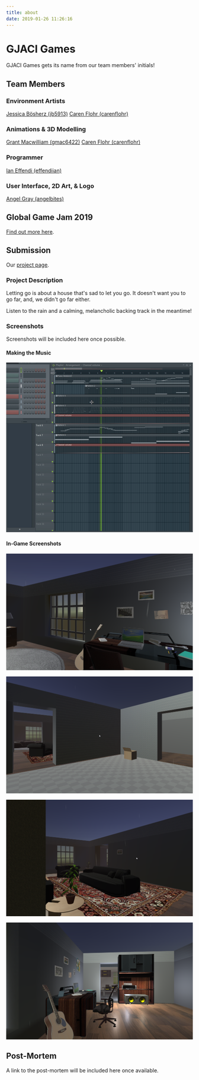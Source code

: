 ```yaml
---
title: about
date: 2019-01-26 11:26:16
---
```


# GJACI Games #

GJACI Games gets its name from our team members' initials!

## Team Members ##

### Environment Artists ###

[Jessica Bösherz (jb5913)](https://globalgamejam.org/users/jb5913)
[Caren Flohr (carenflohr)](https://globalgamejam.org/users/carenflohr)

### Animations & 3D Modelling ###

[Grant Macwilliam (gmac6422)](https://globalgamejam.org/users/gmac6422)
[Caren Flohr (carenflohr)](https://globalgamejam.org/users/carenflohr)

### Programmer ###

[Ian Effendi (effendiian)](https://github.com/rimij405)

### User Interface, 2D Art, & Logo ###

[Angel Gray (angelbites)](https://globalgamejam.org/users/angelbites)

## Global Game Jam 2019 ##

[Find out more here](https://globalgamejam.org/).

## Submission ##

Our [project page](https://globalgamejam.org/2019/games/letting-go-working-title).

### Project Description ###

Letting go is about a house that's sad to let you go. It doesn't want you to go far, and, we didn't go far either.

Listen to the rain and a calming, melancholic backing track in the meantime!

### Screenshots ###

Screenshots will be included here once possible.

#### Making the Music ####

![FL Studio development process.](../images/fl-studio.gif)

#### In-Game Screenshots ####

![In-game screenshot.](../images/screenshot1.png)

![In-game screenshot.](../images/screenshot2.png)

![In-game screenshot.](../images/screenshot3.png)

![In-game screenshot.](../images/screenshot4.png)

## Post-Mortem ##

A link to the post-mortem will be included here once available.